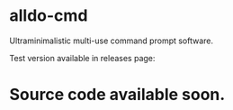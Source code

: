 # alldo-cmd
Ultraminimalistic multi-use command prompt software.

Test version available in releases page:
# Source code available soon.
